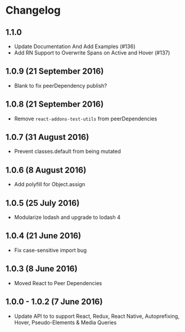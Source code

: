 # Changelog

## 1.1.0

- Update Documentation And Add Examples (#136)
- Add RN Support to Overwrite Spans on Active and Hover (#137)

## 1.0.9 (21 September 2016)

- Blank to fix peerDependency publish?

## 1.0.8 (21 September 2016)

- Remove `react-addons-test-utils` from peerDependencies

## 1.0.7 (31 August 2016)

- Prevent classes.default from being mutated

## 1.0.6 (8 August 2016)

- Add polyfill for Object.assign

## 1.0.5 (25 July 2016)

- Modularize lodash and upgrade to lodash 4

## 1.0.4 (21 June 2016)

- Fix case-sensitive import bug

## 1.0.3 (8 June 2016)

- Moved React to Peer Dependencies

## 1.0.0 - 1.0.2 (7 June 2016)

- Update API to to support React, Redux, React Native, Autoprefixing, Hover, Pseudo-Elements & Media Queries
